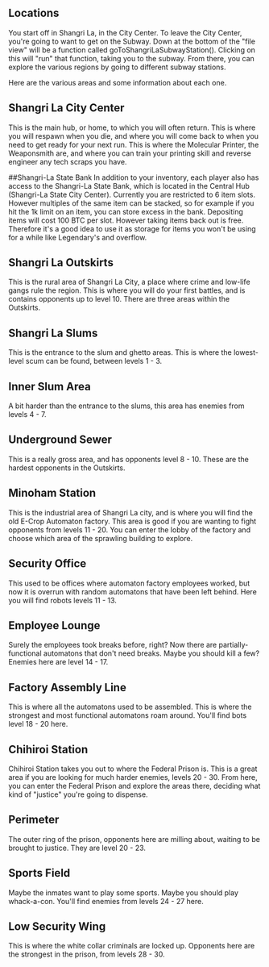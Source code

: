 ## Locations
You start off in Shangri La, in the City Center. To leave the City Center, you're going to want to get on the Subway. Down at the bottom of the "file view" will be a function called goToShangriLaSubwayStation(). Clicking on this will "run" that function, taking you to the subway. From there, you can explore the various regions by going to different subway stations.

Here are the various areas and some information about each one.

## Shangri La City Center
This is the main hub, or home, to which you will often return. This is where you will respawn when you die, and where you will come back to when you need to get ready for your next run. This is where the Molecular Printer, the Weaponsmith are, and where you can train your printing skill and reverse engineer any tech scraps you have.

##Shangri-La State Bank
In addition to your inventory, each player also has access to the Shangri-La State Bank, which is located in the Central Hub (Shangri-La State City Center).
Currently you are restricted to 6 item slots. However multiples of the same item can be stacked, so for example if you hit the 1k limit on an item, you can store excess in the bank.
Depositing items will cost 100 BTC per slot. However taking items back out is free. Therefore it's a good idea to use it as storage for items you won't be using for a while like Legendary's and overflow.

## Shangri La Outskirts
This is the rural area of Shangri La City, a place where crime and low-life gangs rule the region. This is where you will do your first battles, and is contains opponents up to level 10. There are three areas within the Outskirts.

## Shangri La Slums
This is the entrance to the slum and ghetto areas. This is where the lowest-level scum can be found, between levels 1 - 3.

## Inner Slum Area
A bit harder than the entrance to the slums, this area has enemies from levels 4 - 7.

## Underground Sewer
This is a really gross area, and has opponents level 8 - 10. These are the hardest opponents in the Outskirts.

## Minoham Station
This is the industrial area of Shangri La city, and is where you will find the old E-Crop Automaton factory. This area is good if you are wanting to fight opponents from levels 11 - 20. You can enter the lobby of the factory and choose which area of the sprawling building to explore.

## Security Office
This used to be offices where automaton factory employees worked, but now it is overrun with random automatons that have been left behind. Here you will find robots levels 11 - 13.

## Employee Lounge
Surely the employees took breaks before, right? Now there are partially-functional automatons that don't need breaks. Maybe you should kill a few? Enemies here are level 14 - 17.

## Factory Assembly Line
This is where all the automatons used to be assembled. This is where the strongest and most functional automatons roam around. You'll find bots level 18 - 20 here.

## Chihiroi Station
Chihiroi Station takes you out to where the Federal Prison is. This is a great area if you are looking for much harder enemies, levels 20 - 30. From here, you can enter the Federal Prison and explore the areas there, deciding what kind of "justice" you're going to dispense.

## Perimeter
The outer ring of the prison, opponents here are milling about, waiting to be brought to justice. They are level 20 - 23.

## Sports Field
Maybe the inmates want to play some sports. Maybe you should play whack-a-con. You'll find enemies from levels 24 - 27 here.

## Low Security Wing
This is where the white collar criminals are locked up. Opponents here are the strongest in the prison, from levels 28 - 30.
